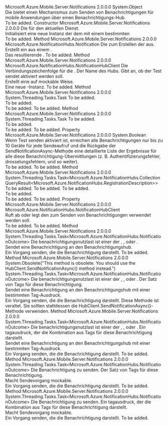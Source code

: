<Type Name="PushClient" FullName="Microsoft.Azure.Mobile.Server.Notifications.PushClient">
  <TypeSignature Language="C#" Value="public class PushClient" />
  <TypeSignature Language="ILAsm" Value=".class public auto ansi beforefieldinit PushClient extends System.Object" />
  <TypeSignature Language="DocId" Value="T:Microsoft.Azure.Mobile.Server.Notifications.PushClient" />
  <TypeSignature Language="VB.NET" Value="Public Class PushClient" />
  <TypeSignature Language="F#" Value="type PushClient = class" />
  <AssemblyInfo>
    <AssemblyName>Microsoft.Azure.Mobile.Server.Notifications</AssemblyName>
    <AssemblyVersion>2.0.0.0</AssemblyVersion>
  </AssemblyInfo>
  <Base>
    <BaseTypeName>System.Object</BaseTypeName>
  </Base>
  <Interfaces />
  <Docs>
    <summary>
            Die <see cref="T:Microsoft.Azure.Mobile.Server.Notifications.PushClient" /> bietet einen Mechanismus zum Senden von Benachrichtigungen für mobile Anwendungen über einen Benachrichtigungs-Hub.
            </summary>
    <remarks>To be added.</remarks>
  </Docs>
  <Members>
    <Member MemberName=".ctor">
      <MemberSignature Language="C#" Value="public PushClient (System.Web.Http.HttpConfiguration config);" />
      <MemberSignature Language="ILAsm" Value=".method public hidebysig specialname rtspecialname instance void .ctor(class System.Web.Http.HttpConfiguration config) cil managed" />
      <MemberSignature Language="DocId" Value="M:Microsoft.Azure.Mobile.Server.Notifications.PushClient.#ctor(System.Web.Http.HttpConfiguration)" />
      <MemberSignature Language="VB.NET" Value="Public Sub New (config As HttpConfiguration)" />
      <MemberSignature Language="F#" Value="new Microsoft.Azure.Mobile.Server.Notifications.PushClient : System.Web.Http.HttpConfiguration -&gt; Microsoft.Azure.Mobile.Server.Notifications.PushClient" Usage="new Microsoft.Azure.Mobile.Server.Notifications.PushClient config" />
      <MemberType>Constructor</MemberType>
      <AssemblyInfo>
        <AssemblyName>Microsoft.Azure.Mobile.Server.Notifications</AssemblyName>
        <AssemblyVersion>2.0.0.0</AssemblyVersion>
      </AssemblyInfo>
      <Parameters>
        <Parameter Name="config" Type="System.Web.Http.HttpConfiguration" />
      </Parameters>
      <Docs>
        <param name="config">
            Die <see cref="T:System.Web.Http.HttpConfiguration" /> für den aktuellen Dienst.
            </param>
        <summary>
            Initialisiert eine neue Instanz der dem <see cref="T:Microsoft.Azure.Mobile.Server.Notifications.PushClient" /> mit einem bestimmten
            </summary>
        <remarks>To be added.</remarks>
      </Docs>
    </Member>
    <Member MemberName="CreateNotification">
      <MemberSignature Language="C#" Value="protected virtual Microsoft.Azure.NotificationHubs.Notification CreateNotification (Microsoft.Azure.Mobile.Server.Notifications.IPushMessage message);" />
      <MemberSignature Language="ILAsm" Value=".method familyhidebysig newslot virtual instance class Microsoft.Azure.NotificationHubs.Notification CreateNotification(class Microsoft.Azure.Mobile.Server.Notifications.IPushMessage message) cil managed" />
      <MemberSignature Language="DocId" Value="M:Microsoft.Azure.Mobile.Server.Notifications.PushClient.CreateNotification(Microsoft.Azure.Mobile.Server.Notifications.IPushMessage)" />
      <MemberSignature Language="VB.NET" Value="Protected Overridable Function CreateNotification (message As IPushMessage) As Notification" />
      <MemberSignature Language="F#" Value="abstract member CreateNotification : Microsoft.Azure.Mobile.Server.Notifications.IPushMessage -&gt; Microsoft.Azure.NotificationHubs.Notification&#xA;override this.CreateNotification : Microsoft.Azure.Mobile.Server.Notifications.IPushMessage -&gt; Microsoft.Azure.NotificationHubs.Notification" Usage="pushClient.CreateNotification message" />
      <MemberType>Method</MemberType>
      <AssemblyInfo>
        <AssemblyName>Microsoft.Azure.Mobile.Server.Notifications</AssemblyName>
        <AssemblyVersion>2.0.0.0</AssemblyVersion>
      </AssemblyInfo>
      <ReturnValue>
        <ReturnType>Microsoft.Azure.NotificationHubs.Notification</ReturnType>
      </ReturnValue>
      <Parameters>
        <Parameter Name="message" Type="Microsoft.Azure.Mobile.Server.Notifications.IPushMessage" />
      </Parameters>
      <Docs>
        <param name="message">Die <see cref="T:Microsoft.Azure.Mobile.Server.Notifications.IPushMessage" /> zum Erstellen der <see cref="T:Microsoft.Azure.NotificationHubs.Notification" /> aus.</param>
        <summary>
            Erstellt ein <see cref="T:Microsoft.Azure.NotificationHubs.Notification" /> aus einem <see cref="T:Microsoft.Azure.Mobile.Server.Notifications.IPushMessage" />.
            </summary>
        <returns>Das resultierende <see cref="T:Microsoft.Azure.NotificationHubs.Notification" />.</returns>
        <remarks>To be added.</remarks>
      </Docs>
    </Member>
    <Member MemberName="CreateNotificationHubClient">
      <MemberSignature Language="C#" Value="protected virtual Microsoft.Azure.NotificationHubs.NotificationHubClient CreateNotificationHubClient (string connectionString, string hubName, bool enableTestSend);" />
      <MemberSignature Language="ILAsm" Value=".method familyhidebysig newslot virtual instance class Microsoft.Azure.NotificationHubs.NotificationHubClient CreateNotificationHubClient(string connectionString, string hubName, bool enableTestSend) cil managed" />
      <MemberSignature Language="DocId" Value="M:Microsoft.Azure.Mobile.Server.Notifications.PushClient.CreateNotificationHubClient(System.String,System.String,System.Boolean)" />
      <MemberSignature Language="VB.NET" Value="Protected Overridable Function CreateNotificationHubClient (connectionString As String, hubName As String, enableTestSend As Boolean) As NotificationHubClient" />
      <MemberSignature Language="F#" Value="abstract member CreateNotificationHubClient : string * string * bool -&gt; Microsoft.Azure.NotificationHubs.NotificationHubClient&#xA;override this.CreateNotificationHubClient : string * string * bool -&gt; Microsoft.Azure.NotificationHubs.NotificationHubClient" Usage="pushClient.CreateNotificationHubClient (connectionString, hubName, enableTestSend)" />
      <MemberType>Method</MemberType>
      <AssemblyInfo>
        <AssemblyName>Microsoft.Azure.Mobile.Server.Notifications</AssemblyName>
        <AssemblyVersion>2.0.0.0</AssemblyVersion>
      </AssemblyInfo>
      <ReturnValue>
        <ReturnType>Microsoft.Azure.NotificationHubs.NotificationHubClient</ReturnType>
      </ReturnValue>
      <Parameters>
        <Parameter Name="connectionString" Type="System.String" />
        <Parameter Name="hubName" Type="System.String" />
        <Parameter Name="enableTestSend" Type="System.Boolean" />
      </Parameters>
      <Docs>
        <param name="connectionString">Die Verbindungszeichenfolge für die <see cref="T:Microsoft.Azure.NotificationHubs.NotificationHubClient" />.</param>
        <param name="hubName">Der Name des Hubs.</param>
        <param name="enableTestSend">Gibt an, ob der Test sendet aktiviert werden soll.</param>
        <summary>
            Erstellt eine <see cref="T:Microsoft.Azure.NotificationHubs.NotificationHubClient" /> auf mockable Weise.
            </summary>
        <returns>Eine neue <see cref="T:Microsoft.Azure.NotificationHubs.NotificationHubClient" />-Instanz.</returns>
        <remarks>To be added.</remarks>
      </Docs>
    </Member>
    <Member MemberName="CreateOrUpdateInstallationAsync">
      <MemberSignature Language="C#" Value="public virtual System.Threading.Tasks.Task CreateOrUpdateInstallationAsync (Microsoft.Azure.NotificationHubs.Installation installation);" />
      <MemberSignature Language="ILAsm" Value=".method public hidebysig newslot virtual instance class System.Threading.Tasks.Task CreateOrUpdateInstallationAsync(class Microsoft.Azure.NotificationHubs.Installation installation) cil managed" />
      <MemberSignature Language="DocId" Value="M:Microsoft.Azure.Mobile.Server.Notifications.PushClient.CreateOrUpdateInstallationAsync(Microsoft.Azure.NotificationHubs.Installation)" />
      <MemberSignature Language="F#" Value="abstract member CreateOrUpdateInstallationAsync : Microsoft.Azure.NotificationHubs.Installation -&gt; System.Threading.Tasks.Task&#xA;override this.CreateOrUpdateInstallationAsync : Microsoft.Azure.NotificationHubs.Installation -&gt; System.Threading.Tasks.Task" Usage="pushClient.CreateOrUpdateInstallationAsync installation" />
      <MemberType>Method</MemberType>
      <AssemblyInfo>
        <AssemblyName>Microsoft.Azure.Mobile.Server.Notifications</AssemblyName>
        <AssemblyVersion>2.0.0.0</AssemblyVersion>
      </AssemblyInfo>
      <ReturnValue>
        <ReturnType>System.Threading.Tasks.Task</ReturnType>
      </ReturnValue>
      <Parameters>
        <Parameter Name="installation" Type="Microsoft.Azure.NotificationHubs.Installation" />
      </Parameters>
      <Docs>
        <param name="installation">To be added.</param>
        <summary>To be added.</summary>
        <returns>To be added.</returns>
        <remarks>To be added.</remarks>
      </Docs>
    </Member>
    <Member MemberName="DeleteInstallationAsync">
      <MemberSignature Language="C#" Value="public virtual System.Threading.Tasks.Task DeleteInstallationAsync (string installationId);" />
      <MemberSignature Language="ILAsm" Value=".method public hidebysig newslot virtual instance class System.Threading.Tasks.Task DeleteInstallationAsync(string installationId) cil managed" />
      <MemberSignature Language="DocId" Value="M:Microsoft.Azure.Mobile.Server.Notifications.PushClient.DeleteInstallationAsync(System.String)" />
      <MemberSignature Language="VB.NET" Value="Public Overridable Function DeleteInstallationAsync (installationId As String) As Task" />
      <MemberSignature Language="F#" Value="abstract member DeleteInstallationAsync : string -&gt; System.Threading.Tasks.Task&#xA;override this.DeleteInstallationAsync : string -&gt; System.Threading.Tasks.Task" Usage="pushClient.DeleteInstallationAsync installationId" />
      <MemberType>Method</MemberType>
      <AssemblyInfo>
        <AssemblyName>Microsoft.Azure.Mobile.Server.Notifications</AssemblyName>
        <AssemblyVersion>2.0.0.0</AssemblyVersion>
      </AssemblyInfo>
      <ReturnValue>
        <ReturnType>System.Threading.Tasks.Task</ReturnType>
      </ReturnValue>
      <Parameters>
        <Parameter Name="installationId" Type="System.String" />
      </Parameters>
      <Docs>
        <param name="installationId">To be added.</param>
        <summary>To be added.</summary>
        <returns>To be added.</returns>
        <remarks>To be added.</remarks>
      </Docs>
    </Member>
    <Member MemberName="EnableTestSend">
      <MemberSignature Language="C#" Value="public virtual bool EnableTestSend { get; set; }" />
      <MemberSignature Language="ILAsm" Value=".property instance bool EnableTestSend" />
      <MemberSignature Language="DocId" Value="P:Microsoft.Azure.Mobile.Server.Notifications.PushClient.EnableTestSend" />
      <MemberSignature Language="VB.NET" Value="Public Overridable Property EnableTestSend As Boolean" />
      <MemberSignature Language="F#" Value="member this.EnableTestSend : bool with get, set" Usage="Microsoft.Azure.Mobile.Server.Notifications.PushClient.EnableTestSend" />
      <MemberType>Property</MemberType>
      <AssemblyInfo>
        <AssemblyName>Microsoft.Azure.Mobile.Server.Notifications</AssemblyName>
        <AssemblyVersion>2.0.0.0</AssemblyVersion>
      </AssemblyInfo>
      <ReturnValue>
        <ReturnType>System.Boolean</ReturnType>
      </ReturnValue>
      <Docs>
        <summary>
            Wenn Test senden aktiviert ist, erreichen alle Benachrichtigungen nur bis zu 10 Geräte für jede Sendeaufruf und die Rückgabe der SendNotificationAsync-Methode eine detaillierte Liste der Ergebnisse für alle diese Benachrichtigung-Übermittlungen (z. B. Authentifizierungsfehler, drosselungsfehlern, und so weiter).
            </summary>
        <value>To be added.</value>
        <remarks>To be added.</remarks>
      </Docs>
    </Member>
    <Member MemberName="GetRegistrationsByTagAsync">
      <MemberSignature Language="C#" Value="public virtual System.Threading.Tasks.Task&lt;Microsoft.Azure.NotificationHubs.CollectionQueryResult&lt;Microsoft.Azure.NotificationHubs.RegistrationDescription&gt;&gt; GetRegistrationsByTagAsync (string tag, string continuationToken, int top);" />
      <MemberSignature Language="ILAsm" Value=".method public hidebysig newslot virtual instance class System.Threading.Tasks.Task`1&lt;class Microsoft.Azure.NotificationHubs.CollectionQueryResult`1&lt;class Microsoft.Azure.NotificationHubs.RegistrationDescription&gt;&gt; GetRegistrationsByTagAsync(string tag, string continuationToken, int32 top) cil managed" />
      <MemberSignature Language="DocId" Value="M:Microsoft.Azure.Mobile.Server.Notifications.PushClient.GetRegistrationsByTagAsync(System.String,System.String,System.Int32)" />
      <MemberSignature Language="VB.NET" Value="Public Overridable Function GetRegistrationsByTagAsync (tag As String, continuationToken As String, top As Integer) As Task(Of CollectionQueryResult(Of RegistrationDescription))" />
      <MemberSignature Language="F#" Value="abstract member GetRegistrationsByTagAsync : string * string * int -&gt; System.Threading.Tasks.Task&lt;Microsoft.Azure.NotificationHubs.CollectionQueryResult&lt;Microsoft.Azure.NotificationHubs.RegistrationDescription&gt;&gt;&#xA;override this.GetRegistrationsByTagAsync : string * string * int -&gt; System.Threading.Tasks.Task&lt;Microsoft.Azure.NotificationHubs.CollectionQueryResult&lt;Microsoft.Azure.NotificationHubs.RegistrationDescription&gt;&gt;" Usage="pushClient.GetRegistrationsByTagAsync (tag, continuationToken, top)" />
      <MemberType>Method</MemberType>
      <AssemblyInfo>
        <AssemblyName>Microsoft.Azure.Mobile.Server.Notifications</AssemblyName>
        <AssemblyVersion>2.0.0.0</AssemblyVersion>
      </AssemblyInfo>
      <ReturnValue>
        <ReturnType>System.Threading.Tasks.Task&lt;Microsoft.Azure.NotificationHubs.CollectionQueryResult&lt;Microsoft.Azure.NotificationHubs.RegistrationDescription&gt;&gt;</ReturnType>
      </ReturnValue>
      <Parameters>
        <Parameter Name="tag" Type="System.String" />
        <Parameter Name="continuationToken" Type="System.String" />
        <Parameter Name="top" Type="System.Int32" />
      </Parameters>
      <Docs>
        <param name="tag">To be added.</param>
        <param name="continuationToken">To be added.</param>
        <param name="top">To be added.</param>
        <summary>To be added.</summary>
        <returns>To be added.</returns>
        <remarks>To be added.</remarks>
      </Docs>
    </Member>
    <Member MemberName="HubClient">
      <MemberSignature Language="C#" Value="public virtual Microsoft.Azure.NotificationHubs.NotificationHubClient HubClient { get; set; }" />
      <MemberSignature Language="ILAsm" Value=".property instance class Microsoft.Azure.NotificationHubs.NotificationHubClient HubClient" />
      <MemberSignature Language="DocId" Value="P:Microsoft.Azure.Mobile.Server.Notifications.PushClient.HubClient" />
      <MemberSignature Language="VB.NET" Value="Public Overridable Property HubClient As NotificationHubClient" />
      <MemberSignature Language="F#" Value="member this.HubClient : Microsoft.Azure.NotificationHubs.NotificationHubClient with get, set" Usage="Microsoft.Azure.Mobile.Server.Notifications.PushClient.HubClient" />
      <MemberType>Property</MemberType>
      <AssemblyInfo>
        <AssemblyName>Microsoft.Azure.Mobile.Server.Notifications</AssemblyName>
        <AssemblyVersion>2.0.0.0</AssemblyVersion>
      </AssemblyInfo>
      <ReturnValue>
        <ReturnType>Microsoft.Azure.NotificationHubs.NotificationHubClient</ReturnType>
      </ReturnValue>
      <Docs>
        <summary>
            Ruft ab oder legt den <see cref="T:Microsoft.Azure.NotificationHubs.NotificationHubClient" /> zum Senden von Benachrichtigungen verwendet werden soll.
            </summary>
        <value>To be added.</value>
        <remarks>To be added.</remarks>
      </Docs>
    </Member>
    <Member MemberName="SendAsync">
      <MemberSignature Language="C#" Value="public virtual System.Threading.Tasks.Task&lt;Microsoft.Azure.NotificationHubs.NotificationOutcome&gt; SendAsync (Microsoft.Azure.Mobile.Server.Notifications.IPushMessage message);" />
      <MemberSignature Language="ILAsm" Value=".method public hidebysig newslot virtual instance class System.Threading.Tasks.Task`1&lt;class Microsoft.Azure.NotificationHubs.NotificationOutcome&gt; SendAsync(class Microsoft.Azure.Mobile.Server.Notifications.IPushMessage message) cil managed" />
      <MemberSignature Language="DocId" Value="M:Microsoft.Azure.Mobile.Server.Notifications.PushClient.SendAsync(Microsoft.Azure.Mobile.Server.Notifications.IPushMessage)" />
      <MemberSignature Language="VB.NET" Value="Public Overridable Function SendAsync (message As IPushMessage) As Task(Of NotificationOutcome)" />
      <MemberSignature Language="F#" Value="abstract member SendAsync : Microsoft.Azure.Mobile.Server.Notifications.IPushMessage -&gt; System.Threading.Tasks.Task&lt;Microsoft.Azure.NotificationHubs.NotificationOutcome&gt;&#xA;override this.SendAsync : Microsoft.Azure.Mobile.Server.Notifications.IPushMessage -&gt; System.Threading.Tasks.Task&lt;Microsoft.Azure.NotificationHubs.NotificationOutcome&gt;" Usage="pushClient.SendAsync message" />
      <MemberType>Method</MemberType>
      <AssemblyInfo>
        <AssemblyName>Microsoft.Azure.Mobile.Server.Notifications</AssemblyName>
        <AssemblyVersion>2.0.0.0</AssemblyVersion>
      </AssemblyInfo>
      <ReturnValue>
        <ReturnType>System.Threading.Tasks.Task&lt;Microsoft.Azure.NotificationHubs.NotificationOutcome&gt;</ReturnType>
      </ReturnValue>
      <Parameters>
        <Parameter Name="message" Type="Microsoft.Azure.Mobile.Server.Notifications.IPushMessage" />
      </Parameters>
      <Docs>
        <param name="message">Die benachrichtigungsnutzlast ist einer der <see cref="T:Microsoft.Azure.Mobile.Server.WindowsPushMessage" />, <see cref="T:Microsoft.Azure.Mobile.Server.ApplePushMessage" />, oder <see cref="T:Microsoft.Azure.Mobile.Server.TemplatePushMessage" />.</param>
        <summary>
            Sendet eine Benachrichtigung an den Benachrichtigungshub.
            </summary>
        <returns>Ein <see cref="T:System.Threading.Tasks.Task`1" /> Vorgang senden, die die Benachrichtigung darstellt.</returns>
        <remarks>To be added.</remarks>
      </Docs>
    </Member>
    <Member MemberName="SendAsync">
      <MemberSignature Language="C#" Value="public virtual System.Threading.Tasks.Task&lt;Microsoft.Azure.NotificationHubs.NotificationOutcome&gt; SendAsync (Microsoft.Azure.Mobile.Server.Notifications.IPushMessage message, System.Collections.Generic.IEnumerable&lt;string&gt; tags);" />
      <MemberSignature Language="ILAsm" Value=".method public hidebysig newslot virtual instance class System.Threading.Tasks.Task`1&lt;class Microsoft.Azure.NotificationHubs.NotificationOutcome&gt; SendAsync(class Microsoft.Azure.Mobile.Server.Notifications.IPushMessage message, class System.Collections.Generic.IEnumerable`1&lt;string&gt; tags) cil managed" />
      <MemberSignature Language="DocId" Value="M:Microsoft.Azure.Mobile.Server.Notifications.PushClient.SendAsync(Microsoft.Azure.Mobile.Server.Notifications.IPushMessage,System.Collections.Generic.IEnumerable{System.String})" />
      <MemberSignature Language="VB.NET" Value="Public Overridable Function SendAsync (message As IPushMessage, tags As IEnumerable(Of String)) As Task(Of NotificationOutcome)" />
      <MemberSignature Language="F#" Value="abstract member SendAsync : Microsoft.Azure.Mobile.Server.Notifications.IPushMessage * seq&lt;string&gt; -&gt; System.Threading.Tasks.Task&lt;Microsoft.Azure.NotificationHubs.NotificationOutcome&gt;&#xA;override this.SendAsync : Microsoft.Azure.Mobile.Server.Notifications.IPushMessage * seq&lt;string&gt; -&gt; System.Threading.Tasks.Task&lt;Microsoft.Azure.NotificationHubs.NotificationOutcome&gt;" Usage="pushClient.SendAsync (message, tags)" />
      <MemberType>Method</MemberType>
      <AssemblyInfo>
        <AssemblyName>Microsoft.Azure.Mobile.Server.Notifications</AssemblyName>
        <AssemblyVersion>2.0.0.0</AssemblyVersion>
      </AssemblyInfo>
      <Attributes>
        <Attribute>
          <AttributeName>System.Obsolete("This method is obsolete. You should use the HubClient.SendNotificationAsync() method instead.")</AttributeName>
        </Attribute>
      </Attributes>
      <ReturnValue>
        <ReturnType>System.Threading.Tasks.Task&lt;Microsoft.Azure.NotificationHubs.NotificationOutcome&gt;</ReturnType>
      </ReturnValue>
      <Parameters>
        <Parameter Name="message" Type="Microsoft.Azure.Mobile.Server.Notifications.IPushMessage" />
        <Parameter Name="tags" Type="System.Collections.Generic.IEnumerable&lt;System.String&gt;" />
      </Parameters>
      <Docs>
        <param name="message">Die benachrichtigungsnutzlast ist einer der <see cref="T:Microsoft.Azure.Mobile.Server.WindowsPushMessage" />, <see cref="T:Microsoft.Azure.Mobile.Server.ApplePushMessage" />, oder <see cref="T:Microsoft.Azure.Mobile.Server.TemplatePushMessage" />.</param>
        <param name="tags">Der Satz von Tags für diese Benachrichtigung.</param>
        <summary>
            Sendet eine Benachrichtigung an den Benachrichtigungshub mit einer bestimmten Tag-Ausdruck.
            </summary>
        <returns>Ein <see cref="T:System.Threading.Tasks.Task`1" /> Vorgang senden, die die Benachrichtigung darstellt.</returns>
        <remarks>Diese Methode ist veraltet. Sie sollten stattdessen die HubClient.SendNotificationAsync()-Methode verwenden.</remarks>
      </Docs>
    </Member>
    <Member MemberName="SendAsync">
      <MemberSignature Language="C#" Value="public virtual System.Threading.Tasks.Task&lt;Microsoft.Azure.NotificationHubs.NotificationOutcome&gt; SendAsync (Microsoft.Azure.Mobile.Server.Notifications.IPushMessage message, string tagExpression);" />
      <MemberSignature Language="ILAsm" Value=".method public hidebysig newslot virtual instance class System.Threading.Tasks.Task`1&lt;class Microsoft.Azure.NotificationHubs.NotificationOutcome&gt; SendAsync(class Microsoft.Azure.Mobile.Server.Notifications.IPushMessage message, string tagExpression) cil managed" />
      <MemberSignature Language="DocId" Value="M:Microsoft.Azure.Mobile.Server.Notifications.PushClient.SendAsync(Microsoft.Azure.Mobile.Server.Notifications.IPushMessage,System.String)" />
      <MemberSignature Language="VB.NET" Value="Public Overridable Function SendAsync (message As IPushMessage, tagExpression As String) As Task(Of NotificationOutcome)" />
      <MemberSignature Language="F#" Value="abstract member SendAsync : Microsoft.Azure.Mobile.Server.Notifications.IPushMessage * string -&gt; System.Threading.Tasks.Task&lt;Microsoft.Azure.NotificationHubs.NotificationOutcome&gt;&#xA;override this.SendAsync : Microsoft.Azure.Mobile.Server.Notifications.IPushMessage * string -&gt; System.Threading.Tasks.Task&lt;Microsoft.Azure.NotificationHubs.NotificationOutcome&gt;" Usage="pushClient.SendAsync (message, tagExpression)" />
      <MemberType>Method</MemberType>
      <AssemblyInfo>
        <AssemblyName>Microsoft.Azure.Mobile.Server.Notifications</AssemblyName>
        <AssemblyVersion>2.0.0.0</AssemblyVersion>
      </AssemblyInfo>
      <ReturnValue>
        <ReturnType>System.Threading.Tasks.Task&lt;Microsoft.Azure.NotificationHubs.NotificationOutcome&gt;</ReturnType>
      </ReturnValue>
      <Parameters>
        <Parameter Name="message" Type="Microsoft.Azure.Mobile.Server.Notifications.IPushMessage" />
        <Parameter Name="tagExpression" Type="System.String" />
      </Parameters>
      <Docs>
        <param name="message">Die benachrichtigungsnutzlast ist einer der <see cref="T:Microsoft.Azure.Mobile.Server.WindowsPushMessage" />, <see cref="T:Microsoft.Azure.Mobile.Server.ApplePushMessage" />, oder <see cref="T:Microsoft.Azure.Mobile.Server.TemplatePushMessage" />.</param>
        <param name="tagExpression">Ein tagausdruck, der die Kombination aus Tags für diese Benachrichtigung darstellt.</param>
        <summary>
            Sendet eine Benachrichtigung an den Benachrichtigungshub mit einer bestimmten Tag-Ausdruck.
            </summary>
        <returns>Ein <see cref="T:System.Threading.Tasks.Task`1" /> Vorgang senden, die die Benachrichtigung darstellt.</returns>
        <remarks>To be added.</remarks>
      </Docs>
    </Member>
    <Member MemberName="SendNotificationAsync">
      <MemberSignature Language="C#" Value="protected virtual System.Threading.Tasks.Task&lt;Microsoft.Azure.NotificationHubs.NotificationOutcome&gt; SendNotificationAsync (Microsoft.Azure.NotificationHubs.Notification notification, System.Collections.Generic.IEnumerable&lt;string&gt; tags);" />
      <MemberSignature Language="ILAsm" Value=".method familyhidebysig newslot virtual instance class System.Threading.Tasks.Task`1&lt;class Microsoft.Azure.NotificationHubs.NotificationOutcome&gt; SendNotificationAsync(class Microsoft.Azure.NotificationHubs.Notification notification, class System.Collections.Generic.IEnumerable`1&lt;string&gt; tags) cil managed" />
      <MemberSignature Language="DocId" Value="M:Microsoft.Azure.Mobile.Server.Notifications.PushClient.SendNotificationAsync(Microsoft.Azure.NotificationHubs.Notification,System.Collections.Generic.IEnumerable{System.String})" />
      <MemberSignature Language="F#" Value="abstract member SendNotificationAsync : Microsoft.Azure.NotificationHubs.Notification * seq&lt;string&gt; -&gt; System.Threading.Tasks.Task&lt;Microsoft.Azure.NotificationHubs.NotificationOutcome&gt;&#xA;override this.SendNotificationAsync : Microsoft.Azure.NotificationHubs.Notification * seq&lt;string&gt; -&gt; System.Threading.Tasks.Task&lt;Microsoft.Azure.NotificationHubs.NotificationOutcome&gt;" Usage="pushClient.SendNotificationAsync (notification, tags)" />
      <MemberType>Method</MemberType>
      <AssemblyInfo>
        <AssemblyName>Microsoft.Azure.Mobile.Server.Notifications</AssemblyName>
        <AssemblyVersion>2.0.0.0</AssemblyVersion>
      </AssemblyInfo>
      <ReturnValue>
        <ReturnType>System.Threading.Tasks.Task&lt;Microsoft.Azure.NotificationHubs.NotificationOutcome&gt;</ReturnType>
      </ReturnValue>
      <Parameters>
        <Parameter Name="notification" Type="Microsoft.Azure.NotificationHubs.Notification" />
        <Parameter Name="tags" Type="System.Collections.Generic.IEnumerable&lt;System.String&gt;" />
      </Parameters>
      <Docs>
        <param name="notification">Die Benachrichtigung zu senden.</param>
        <param name="tags">Der Satz von Tags für diese Benachrichtigung.</param>
        <summary>
            Macht <see cref="T:Microsoft.Azure.NotificationHubs.NotificationHubClient" /> Sendevorgang mockable.
            </summary>
        <returns>Ein <see cref="T:System.Threading.Tasks.Task`1" /> Vorgang senden, die die Benachrichtigung darstellt.</returns>
        <remarks>To be added.</remarks>
      </Docs>
    </Member>
    <Member MemberName="SendNotificationAsync">
      <MemberSignature Language="C#" Value="protected virtual System.Threading.Tasks.Task&lt;Microsoft.Azure.NotificationHubs.NotificationOutcome&gt; SendNotificationAsync (Microsoft.Azure.NotificationHubs.Notification notification, string tagExpression);" />
      <MemberSignature Language="ILAsm" Value=".method familyhidebysig newslot virtual instance class System.Threading.Tasks.Task`1&lt;class Microsoft.Azure.NotificationHubs.NotificationOutcome&gt; SendNotificationAsync(class Microsoft.Azure.NotificationHubs.Notification notification, string tagExpression) cil managed" />
      <MemberSignature Language="DocId" Value="M:Microsoft.Azure.Mobile.Server.Notifications.PushClient.SendNotificationAsync(Microsoft.Azure.NotificationHubs.Notification,System.String)" />
      <MemberSignature Language="F#" Value="abstract member SendNotificationAsync : Microsoft.Azure.NotificationHubs.Notification * string -&gt; System.Threading.Tasks.Task&lt;Microsoft.Azure.NotificationHubs.NotificationOutcome&gt;&#xA;override this.SendNotificationAsync : Microsoft.Azure.NotificationHubs.Notification * string -&gt; System.Threading.Tasks.Task&lt;Microsoft.Azure.NotificationHubs.NotificationOutcome&gt;" Usage="pushClient.SendNotificationAsync (notification, tagExpression)" />
      <MemberType>Method</MemberType>
      <AssemblyInfo>
        <AssemblyName>Microsoft.Azure.Mobile.Server.Notifications</AssemblyName>
        <AssemblyVersion>2.0.0.0</AssemblyVersion>
      </AssemblyInfo>
      <ReturnValue>
        <ReturnType>System.Threading.Tasks.Task&lt;Microsoft.Azure.NotificationHubs.NotificationOutcome&gt;</ReturnType>
      </ReturnValue>
      <Parameters>
        <Parameter Name="notification" Type="Microsoft.Azure.NotificationHubs.Notification" />
        <Parameter Name="tagExpression" Type="System.String" />
      </Parameters>
      <Docs>
        <param name="notification">Die Benachrichtigung zu senden.</param>
        <param name="tagExpression">Ein tagausdruck, der die Kombination aus Tags für diese Benachrichtigung darstellt.</param>
        <summary>
            Macht <see cref="T:Microsoft.Azure.NotificationHubs.NotificationHubClient" /> Sendevorgang mockable.
            </summary>
        <returns>Ein <see cref="T:System.Threading.Tasks.Task`1" /> Vorgang senden, die die Benachrichtigung darstellt.</returns>
        <remarks>To be added.</remarks>
      </Docs>
    </Member>
  </Members>
</Type>